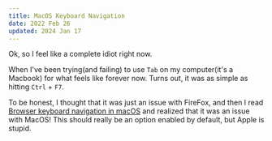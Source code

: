 ```yaml
---
title: MacOS Keyboard Navigation 
date: 2022 Feb 26
updated: 2024 Jan 17
---
```

Ok, so I feel like a complete idiot right now.

When I've been trying(and failing) to use `Tab` on my computer(it's a Macbook) for what feels like forever now. Turns out, it was as simple as hitting `Ctrl` + `F7`.

To be honest, I thought that it was just an issue with FireFox, and then I read [Browser keyboard navigation in macOS](https://www.a11yproject.com/posts/macos-browser-keyboard-navigation/) and realized that it was an issue with MacOS! This should really be an option enabled by default, but Apple is stupid.